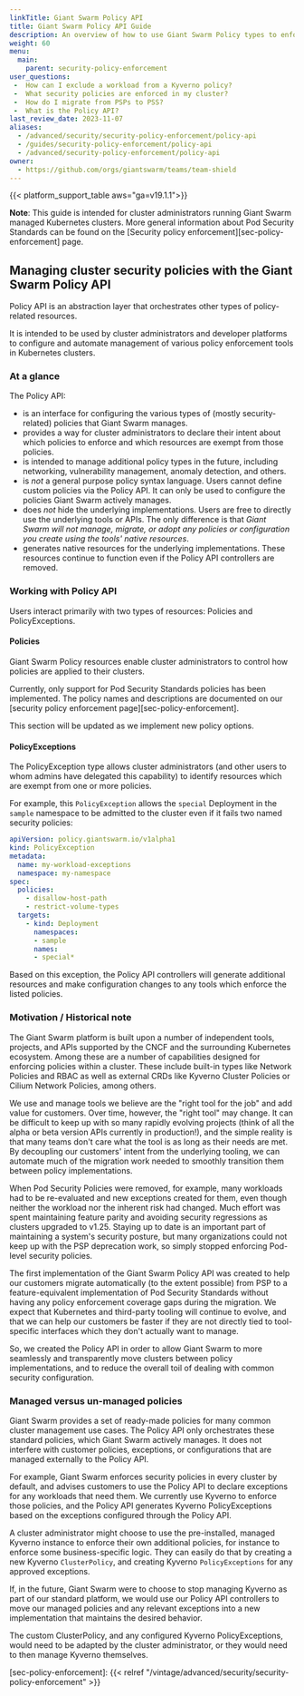 ```yaml
---
linkTitle: Giant Swarm Policy API
title: Giant Swarm Policy API Guide
description: An overview of how to use Giant Swarm Policy types to enforce cluster security and best practices.
weight: 60
menu:
  main:
    parent: security-policy-enforcement
user_questions:
 -  How can I exclude a workload from a Kyverno policy?
 -  What security policies are enforced in my cluster?
 -  How do I migrate from PSPs to PSS?
 -  What is the Policy API?
last_review_date: 2023-11-07
aliases:
  - /advanced/security/security-policy-enforcement/policy-api
  - /guides/security-policy-enforcement/policy-api
  - /advanced/security-policy-enforcement/policy-api
owner:
  - https://github.com/orgs/giantswarm/teams/team-shield
---
```


{{< platform_support_table aws="ga=v19.1.1">}}

__Note__: This guide is intended for cluster administrators running Giant Swarm managed Kubernetes clusters. More general information about Pod Security Standards can be found on the [Security policy enforcement][sec-policy-enforcement] page.

## Managing cluster security policies with the Giant Swarm Policy API

Policy API is an abstraction layer that orchestrates other types of policy-related resources.

It is intended to be used by cluster administrators and developer platforms to configure and automate management of various policy enforcement tools in Kubernetes clusters.

### At a glance

The Policy API:

- is an interface for configuring the various types of (mostly security-related) policies that Giant Swarm manages.
- provides a way for cluster administrators to declare their intent about which policies to enforce and which resources are exempt from those policies.
- is intended to manage additional policy types in the future, including networking, vulnerability management, anomaly detection, and others.
- is _not_ a general purpose policy syntax language. Users cannot define custom policies via the Policy API. It can only be used to configure the policies Giant Swarm actively manages.
- does _not_ hide the underlying implementations. Users are free to directly use the underlying tools or APIs. The only difference is that _Giant Swarm will not manage, migrate, or adopt any policies or configuration you create using the tools' native resources_.
- generates native resources for the underlying implementations. These resources continue to function even if the Policy API controllers are removed.

### Working with Policy API

Users interact primarily with two types of resources: Policies and PolicyExceptions.

#### Policies

Giant Swarm Policy resources enable cluster administrators to control how policies are applied to their clusters.

Currently, only support for Pod Security Standards policies has been implemented. The policy names and descriptions are documented on our [security policy enforcement page][sec-policy-enforcement].

This section will be updated as we implement new policy options.

#### PolicyExceptions

The PolicyException type allows cluster administrators (and other users to whom admins have delegated this capability) to identify resources which are exempt from one or more policies.

For example, this `PolicyException` allows the `special` Deployment in the `sample` namespace to be admitted to the cluster even if it fails two named security policies:

```yaml
apiVersion: policy.giantswarm.io/v1alpha1
kind: PolicyException
metadata:
  name: my-workload-exceptions
  namespace: my-namespace
spec:
  policies:
    - disallow-host-path
    - restrict-volume-types
  targets:
    - kind: Deployment
      namespaces:
      - sample
      names:
      - special*
```

Based on this exception, the Policy API controllers will generate additional resources and make configuration changes to any tools which enforce the listed policies.

### Motivation / Historical note

The Giant Swarm platform is built upon a number of independent tools, projects, and APIs supported by the CNCF and the surrounding Kubernetes ecosystem.
Among these are a number of capabilities designed for enforcing policies within a cluster. These include built-in types like Network Policies and RBAC as well as external CRDs like Kyverno Cluster Policies or Cilium Network Policies, among others.

We use and manage tools we believe are the "right tool for the job" and add value for customers.
Over time, however, the "right tool" may change.
It can be difficult to keep up with so many rapidly evolving projects (think of all the alpha or beta version APIs currently in production!), and the simple reality is that many teams don't care what the tool is as long as their needs are met.
By decoupling our customers' intent from the underlying tooling, we can automate much of the migration work needed to smoothly transition them between policy implementations.

When Pod Security Policies were removed, for example, many workloads had to be re-evaluated and new exceptions created for them, even though neither the workload nor the inherent risk had changed.
Much effort was spent maintaining feature parity and avoiding security regressions as clusters upgraded to v1.25.
Staying up to date is an important part of maintaining a system's security posture, but many organizations could not keep up with the PSP deprecation work, so simply stopped enforcing Pod-level security policies.

The first implementation of the Giant Swarm Policy API was created to help our customers migrate automatically (to the extent possible) from PSP to a feature-equivalent implementation of Pod Security Standards without having any policy enforcement coverage gaps during the migration.
We expect that Kubernetes and third-party tooling will continue to evolve, and that we can help our customers be faster if they are not directly tied to tool-specific interfaces which they don't actually want to manage.

So, we created the Policy API in order to allow Giant Swarm to more seamlessly and transparently move clusters between policy implementations, and to reduce the overall toil of dealing with common security configuration.

### Managed versus un-managed policies

Giant Swarm provides a set of ready-made policies for many common cluster management use cases. The Policy API only orchestrates these standard policies, which Giant Swarm actively manages. It does not interfere with customer policies, exceptions, or configurations that are managed externally to the Policy API.

For example, Giant Swarm enforces security policies in every cluster by default, and advises customers to use the Policy API to declare exceptions for any workloads that need them.
We currently use Kyverno to enforce those policies, and the Policy API generates Kyverno PolicyExceptions based on the exceptions configured through the Policy API.

A cluster administrator might choose to use the pre-installed, managed Kyverno instance to enforce their own additional policies, for instance to enforce some business-specific logic.
They can easily do that by creating a new Kyverno `ClusterPolicy`, and creating Kyverno `PolicyExceptions` for any approved exceptions.

If, in the future, Giant Swarm were to choose to stop managing Kyverno as part of our standard platform, we would use our Policy API controllers to move our managed policies and any relevant exceptions into a new implementation that maintains the desired behavior.

The custom ClusterPolicy, and any configured Kyverno PolicyExceptions, would need to be adapted by the cluster administrator, or they would need to then manage Kyverno themselves.

[sec-policy-enforcement]: {{< relref "/vintage/advanced/security/security-policy-enforcement" >}}

